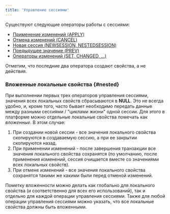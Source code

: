 ```yaml
---
title: 'Управление сессиями'
---
```


Существуют следующие операторы работы с сессиями:

-   [Применение изменений (APPLY)](Apply_changes_APPLY_.md)
-   [Отмена изменений (CANCEL)](Cancel_changes_CANCEL_.md)
-   [Новая сессия (NEWSESSION, NESTEDSESSION)](New_session_NEWSESSION_NESTEDSESSION_.md)
-   [Предыдущее значение (PREV)](Previous_value_PREV_.md)
-   [Операторы изменений (SET, CHANGED, ...)](Change_operators_SET_CHANGED_..._.md)

Отметим, что последние два оператора создают свойства, а не действия.

### Вложенные локальные свойства {#nested}

При выполнении первых трех операторов управления сессиями, значения всех локальных свойств сбрасываются в **NULL**. Это не всегда удобно, и, кроме того, часто бывает необходимо передать данные между разными сессиями / "циклами жизни" одной сессии. Для этого в платформе можно отдельные локальные свойства помечать как *вложенные*. В этом случае:

1.  При создании новой сессии - все значения локального свойства скопируются в создаваемую сессию, а при ее закрытии скопируются назад.
2.  При применении изменений - после завершения транзакции все значения локального свойства сохранятся (по умолчанию, после применения изменений, сессия очищается вместе со значениями всех локальных свойств).
3.  При отмене изменений - все значения локального свойства сохранятся такими же какими были перед отменой изменений.

Пометку вложенности можно делать как глобально для локального свойства (и соответственно для всех его использований), так и отдельно для каждой операции управления сессиями. Также для любой операции управления сессиями можно указать, что все локальные свойства должны быть вложенными.

